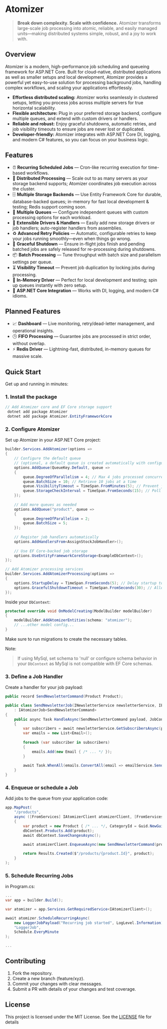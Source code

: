 # Atomizer

> **Break down complexity. Scale with confidence.**
> Atomizer transforms large-scale job processing into atomic, reliable, and easily managed units—making distributed systems simple, robust, and a joy to work with.

## Overview
Atomizer is a modern, high-performance job scheduling and queueing framework for ASP.NET Core. Built for cloud-native, distributed applications as well as smaller setups and local development, Atomizer provides a powerful yet easy-to-use solution for processing background jobs, handling complex workflows, and scaling your applications effortlessly.

- **Effortless distributed scaling:** Atomizer works seamlessly in clustered setups, letting you process jobs across multiple servers for true horizontal scalability.
- **Flexible architecture:** Plug in your preferred storage backend, configure multiple queues, and extend with custom drivers or handlers.
- **Reliable and robust:** Enjoy graceful shutdowns, automatic retries, and job visibility timeouts to ensure jobs are never lost or duplicated.
- **Developer-friendly:** Atomizer integrates with ASP.NET Core DI, logging, and modern C# features, so you can focus on your business logic.

## Features
- ⏰ **Recurring Scheduled Jobs** — Cron-like recurring execution for time-based workflows.
- 🚀 **Distributed Processing** — Scale out to as many servers as your storage backend supports; Atomizer coordinates job execution across the cluster.
- 🗄️ **Multiple Storage Backends** — Use Entity Framework Core for durable, database-backed queues; in-memory for fast local development & testing; Redis support coming soon.
- 🔀 **Multiple Queues** — Configure independent queues with custom processing options for each workload.
- 🧩 **Extensible Drivers & Handlers** — Easily add new storage drivers or job handlers; auto-register handlers from assemblies.
- ♻️ **Advanced Retry Policies** — Automatic, configurable retries to keep your jobs running smoothly—even when things go wrong.
- 🛑 **Graceful Shutdown** — Ensure in-flight jobs finish and pending batched jobs are safely released for re-processing during shutdowns.
- 📦 **Batch Processing** — Tune throughput with batch size and parallelism settings per queue.
- ⏳ **Visibility Timeout** — Prevent job duplication by locking jobs during processing.
- 🧪 **In-Memory Driver** — Perfect for local development and testing; spin up queues instantly with zero setup.
- 🔔 **ASP.NET Core Integration** — Works with DI, logging, and modern C# idioms.

## Planned Features
- 📈 **Dashboard** — Live monitoring, retry/dead-letter management, and operational insights.
- 🕒 **FIFO Processing** — Guarantee jobs are processed in strict order, without overlap.
- ⚡ **Redis Driver** — Lightning-fast, distributed, in-memory queues for massive scale.

## Quick Start
Get up and running in minutes:

### 1. Install the package
```csharp
// Add Atomizer core and EF Core storage support
 dotnet add package Atomizer
 dotnet add package Atomizer.EntityFrameworkCore
```

### 2. Configure Atomizer
Set up Atomizer in your ASP.NET Core project:
```csharp
builder.Services.AddAtomizer(options =>
{
    // Configure the default queue 
    // (optional, a default queue is created automatically with configuration like below)
    options.AddQueue(QueueKey.Default, queue => 
    {
        queue.DegreeOfParallelism = 4; // Max 4 jobs processed concurrently
        queue.BatchSize = 10; // Retrieve 10 jobs at a time
        queue.VisibilityTimeout = TimeSpan.FromMinutes(5); // Prevent job duplication by "hiding" jobs for 5 minutes while processing
        queue.StorageCheckInterval = TimeSpan.FromSeconds(15); // Poll for new jobs every 15 seconds
    });
    
    // Add more queues as needed
    options.AddQueue("product", queue => 
    {
        queue.DegreeOfParallelism = 2;
        queue.BatchSize = 5;
    });
    
    // Register job handlers automatically
    options.AddHandlersFrom<AssignStockJobHandler>();
    
    // Use EF Core-backed job storage
    options.UseEntityFrameworkCoreStorage<ExampleDbContext>();
});

// Add Atomizer processing services
builder.Services.AddAtomizerProcessing(options =>
{
    options.StartupDelay = TimeSpan.FromSeconds(5); // Delay startup to allow other services to initialize
    options.GracefulShutdownTimeout = TimeSpan.FromSeconds(30); // Allow up to 30 seconds for jobs to finish on shutdown
});
```

Inside your `DbContext`:
```csharp
protected override void OnModelCreating(ModelBuilder modelBuilder)
{
    modelBuilder.AddAtomizerEntities(schema: "atomizer");
    // ...other model config...
}
```
Make sure to run migrations to create the necessary tables.

Note:
>If using MySql, set schema to 'null' or configure schema behavior in your `DbContext` as MySql is not compatible with EF Core schemas.

### 3. Define a Job Handler
Create a handler for your job payload:
```csharp
public record SendNewsletterCommand(Product Product);

public class SendNewsletterJob(INewsletterService newsletterService, IEmailService emailService)
    : IAtomizerJob<SendNewsletterCommand>
{
    public async Task HandleAsync(SendNewsletterCommand payload, JobContext context)
    {
        var subscribers = await newsletterService.GetSubscribersAsync(payload.Product.CategoryId);
        var emails = new List<Email>();
        
        foreach (var subscriber in subscribers)
        {
            emails.Add(new Email { /* ... */ });
        }
        
        await Task.WhenAll(emails.ConvertAll(email => emailService.SendEmailAsync(email)));
    }
}
```

### 4. Enqueue or schedule a Job
Add jobs to the queue from your application code:
```csharp
app.MapPost(
    "/products",
    async ([FromServices] IAtomizerClient atomizerClient, [FromServices] ExampleDbContext dbContext) =>
    {
        var product = new Product { /* ... */, CategoryId = Guid.NewGuid() };
        dbContext.Products.Add(product);
        await dbContext.SaveChangesAsync();
        
        await atomizerClient.EnqueueAsync(new SendNewsletterCommand(product));

        return Results.Created($"/products/{product.Id}", product);
    }
);
```

### 5. Schedule Recurring Jobs
in Program.cs:
```csharp
...
var app = builder.Build();

var atomizer = app.Services.GetRequiredService<IAtomizerClient>();

await atomizer.ScheduleRecurringAsync(
    new LoggerJobPayload("Recurring job started", LogLevel.Information),
    "LoggerJob",
    Schedule.EveryMinute
);

...
```

## Contributing
1. Fork the repository.
2. Create a new branch (feature/xyz).
3. Commit your changes with clear messages.
4. Submit a PR with details of your changes and test coverage.

## License
This project is licensed under the MIT License. See the [LICENSE](LICENSE) file for details